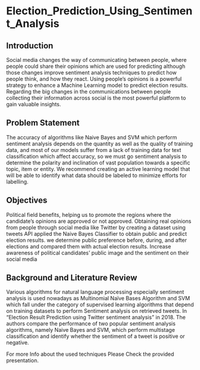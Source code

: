 # Election_Prediction_Using_Sentiment_Analysis
## Introduction
Social media changes the way of communicating between people, where
people could share their opinions which are used for predicting although those changes
improve sentiment analysis techniques to predict how people think, and how they react.
Using people’s opinions is a powerful strategy to enhance a Machine Learning model to
predict election results. Regarding the big changes in the communications between people
collecting their information across social is the most powerful platform to gain valuable
insights.

## Problem Statement
The accuracy of algorithms like Naive Bayes and SVM which perform
sentiment analysis depends on the quantity as well as the quality of training data, and most of
our models suffer from a lack of training data for text classification which affect accuracy, so we
must go sentiment analysis to determine the polarity and inclination of vast population towards
a specific topic, item or entity. We recommend creating an active learning model that will be
able to identify what data should be labeled to minimize efforts for labelling.
## Objectives
Political field benefits, helping us to promote the regions where the candidate’s
opinions are approved or not approved. Obtaining real opinions from people through social
media like Twitter by creating a dataset using tweets API applied the Naive Bayes Classifier to
obtain public and predict election results. we determine public preference before, during, and
after elections and compared them with actual election results. Increase awareness of political
candidates’ public image and the sentiment on their social media

## Background and Literature Review
Various algorithms for natural language processing
especially sentiment analysis is used nowadays as Multinomial Naïve Bases Algorithm and SVM
which fall under the category of supervised learning algorithms that depend on training
datasets to perform Sentiment analysis on retrieved tweets.
In “Election Result Prediction using Twitter sentiment analysis” in 2018. The authors compare
the performance of two popular sentiment analysis algorithms, namely Naive Bayes and SVM,
which perform multistage classification and identify whether the sentiment of a tweet is positive or
negative.

For more Info about the used techniques Please Check the provided presentation.

